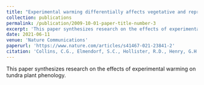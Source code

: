 ```yaml
---
title: "Experimental warming differentially affects vegetative and reproductive phenology of tundra plants"
collection: publications
permalink: /publication/2009-10-01-paper-title-number-3
excerpt: 'This paper synthesizes research on the effects of experimental warming on tundra plant phenology.'
date: 2021-06-11
venue: 'Nature Communications'
paperurl: 'https://www.nature.com/articles/s41467-021-23841-2'
citation: 'Collins, C.G., Elmendorf, S.C., Hollister, R.D., Henry, G.H., Clark, K., Bjorkman, A.D., Myers-Smith, I.H., Prevéy, J.S., Ashton, I.W., Assmann, J.J. and Alatalo, J.M., 2021. Experimental warming differentially affects vegetative and reproductive phenology of tundra plants. Nature communications, 12(1), p.3442.'
---
```


This paper synthesizes research on the effects of experimental warming on tundra plant phenology.
